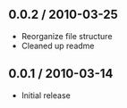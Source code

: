 ## 0.0.2 / 2010-03-25

  * Reorganize file structure
  * Cleaned up readme


## 0.0.1 / 2010-03-14

  * Initial release

